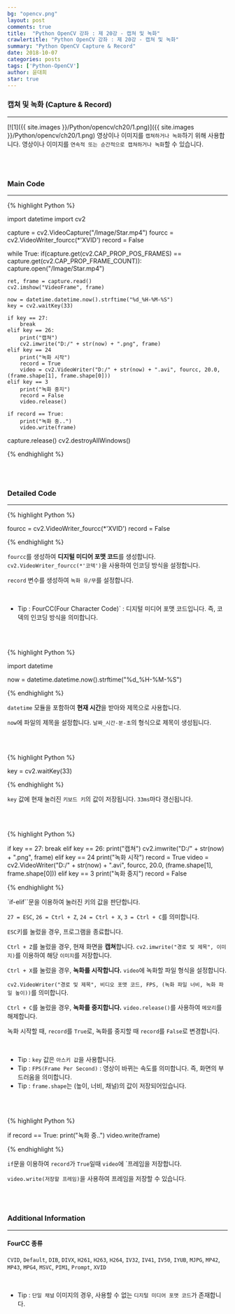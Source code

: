 ```yaml
---
bg: "opencv.png"
layout: post
comments: true
title:  "Python OpenCV 강좌 : 제 20강 - 캡쳐 및 녹화"
crawlertitle: "Python OpenCV 강좌 : 제 20강 - 캡쳐 및 녹화"
summary: "Python OpenCV Capture & Record"
date: 2018-10-07
categories: posts
tags: ['Python-OpenCV']
author: 윤대희
star: true
---
```


### 캡쳐 및 녹화 (Capture & Record) ###
----------
[![1]({{ site.images }}/Python/opencv/ch20/1.png)]({{ site.images }}/Python/opencv/ch20/1.png)
영상이나 이미지를 `캡쳐하거나 녹화`하기 위해 사용합니다. 영상이나 이미지를 `연속적 또는 순간적으로 캡쳐하거나 녹화`할 수 있습니다.

<br>
<br>

### Main Code ###
----------

{% highlight Python %}

import datetime
import cv2

capture = cv2.VideoCapture("/Image/Star.mp4")
fourcc = cv2.VideoWriter_fourcc(*'XVID')
record = False

while True:
    if(capture.get(cv2.CAP_PROP_POS_FRAMES) == capture.get(cv2.CAP_PROP_FRAME_COUNT)):
        capture.open("/Image/Star.mp4")

    ret, frame = capture.read()
    cv2.imshow("VideoFrame", frame)

    now = datetime.datetime.now().strftime("%d_%H-%M-%S")
    key = cv2.waitKey(33)

    if key == 27:
        break
    elif key == 26:
        print("캡쳐")
        cv2.imwrite("D:/" + str(now) + ".png", frame)
    elif key == 24
        print("녹화 시작")
        record = True
        video = cv2.VideoWriter("D:/" + str(now) + ".avi", fourcc, 20.0, (frame.shape[1], frame.shape[0]))
    elif key == 3
        print("녹화 중지")
        record = False
        video.release()
        
    if record == True:
        print("녹화 중..")
        video.write(frame)

capture.release()
cv2.destroyAllWindows()

{% endhighlight %}

<br>
<br>

### Detailed Code ###
----------

{% highlight Python %}

fourcc = cv2.VideoWriter_fourcc(*'XVID')
record = False

{% endhighlight %}

`fourcc`를 생성하여 **디지털 미디어 포맷 코드**를 생성합니다. `cv2.VideoWriter_fourcc(*'코덱')`을 사용하여 인코딩 방식을 설정합니다.

`record` 변수를 생성하여 `녹화 유/무`를 설정합니다.

<br>

* Tip : FourCC(Four Character Code)` : 디지털 미디어 포맷 코드입니다. 즉, 코덱의 인코딩 방식을 의미합니다.

<br>
<br>

{% highlight Python %}

import datetime

now = datetime.datetime.now().strftime("%d_%H-%M-%S")

{% endhighlight %}

`datetime` 모듈을 포함하여 **현재 시간**을 받아와 제목으로 사용합니다.

`now`에 파일의 제목을 설정합니다. `날짜_시간-분-초`의 형식으로 제목이 생성됩니다.

<br>
<br>

{% highlight Python %}

key = cv2.waitKey(33)

{% endhighlight %}

`key` 값에 현재 눌러진 `키보드 키`의 값이 저장됩니다. `33ms`마다 갱신됩니다.

<br>
<br>

{% highlight Python %}

if key == 27:
    break
elif key == 26:
    print("캡쳐")
    cv2.imwrite("D:/" + str(now) + ".png", frame)
elif key == 24
    print("녹화 시작")
    record = True
    video = cv2.VideoWriter("D:/" + str(now) + ".avi", fourcc, 20.0, (frame.shape[1], frame.shape[0]))
elif key == 3
    print("녹화 중지")
    record = False

{% endhighlight %}

`if-elif``문을 이용하여 눌러진 키의 값을 판단합니다.

`27 = ESC`, `26 = Ctrl + Z`, `24 = Ctrl + X`, `3 = Ctrl + C`를 의미합니다.

`ESC`키를 눌렀을 경우, 프로그램을 종료합니다.

`Ctrl + Z`를 눌렀을 경우, 현재 화면을 **캡쳐**합니다. `cv2.imwrite("경로 및 제목", 이미지)`를 이용하여 해당 `이미지`를 저장합니다.

`Ctrl + X`를 눌렀을 경우, **녹화를 시작합니다.** `video`에 녹화할 파일 형식을 설정합니다.

`cv2.VideoWriter("경로 및 제목", 비디오 포맷 코드, FPS, (녹화 파일 너비, 녹화 파일 높이))`를 의미합니다.

`Ctrl + C`를 눌렀을 경우, **녹화를 중지합니다.** `video.release()`를 사용하여 `메모리`를 해제합니다.

녹화 시작할 때, `record`를 `True`로, 녹화를 중지할 때 `record`를 `False`로 변경합니다.

<br>

* Tip : `key` 값은 `아스키 값`을 사용합니다.
* Tip : `FPS(Frame Per Second)` : 영상이 바뀌는 속도를 의미합니다. 즉, 화면의 부드러움을 의미합니다.
* Tip : `frame.shape`는 (높이, 너비, 채널)의 값이 저장되어있습니다.

<br>
<br>

{% highlight Python %}

if record == True:
    print("녹화 중..")
    video.write(frame)

{% endhighlight %}

`if`문을 이용하여 `record`가 `True`일때 `video`에 `프레임을 저장합니다.

`video.write(저장할 프레임)`을 사용하여 프레임을 저장할 수 있습니다.

<br>
<br>

### Additional Information ###
----------

#### FourCC 종류 ####

`CVID`, `Default`, `DIB`, `DIVX`, `H261`, `H263`, `H264`, `IV32`, `IV41`, `IV50`, `IYUB`, `MJPG`, `MP42`, `MP43`, `MPG4`, `MSVC`, `PIM1`, `Prompt`, `XVID`

<br>

* Tip : `단일 채널` 이미지의 경우, 사용할 수 없는 `디지털 미디어 포맷 코드`가 존재합니다.





